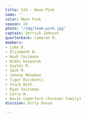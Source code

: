 ```yaml
---
title: S24 - Neon Pink
name: ''
color: Neon Pink
season: 24
photo: "/img/team-pink.jpg"
captain: Derrick Johnson
quarterback: Cameron M.
members:
- Luke B.
- Elizabeth B.
- Noah Cosimano
- Nikki Kasparek
- Guyton M.
- Zach M.
- Johnny Moseman
- Tiger Ricchetti
- Chuck Roth
- Ryan Veissman
- Larry W.
- Kevin Comerford (Forever Family)
division: Dirty Goose

---
```

